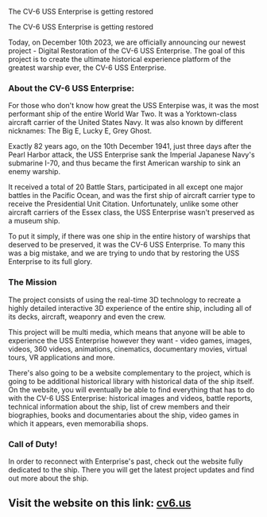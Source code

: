 The CV-6 USS Enterprise is getting restored


The CV-6 USS Enterprise is getting restored

Today, on December 10th 2023, we are officially announcing our newest project - Digital Restoration of the CV-6 USS Enterprise.
The goal of this project is to create the ultimate historical experience platform of the greatest warship ever, the CV-6 USS Enterprise.

### About the CV-6 USS Enterprise:
For those who don't know how great the USS Enterpise was, it was the most performant ship of the entire World War Two.
It was a Yorktown-class aircraft carrier of the United States Navy. It was also known by different nicknames: The Big E, Lucky E, Grey Ghost.

Exactly 82 years ago, on the 10th December 1941, just three days after the Pearl Harbor attack, the USS Enterprise sank the Imperial Japanese Navy's submarine I-70, and thus became the first American warship to sink an enemy warship.

It received a total of 20 Battle Stars, participated in all except one major battles in the Pacific Ocean, and was the first ship of aircraft carrier type to receive the Presidential Unit Citation.
Unfortunately, unlike some other aircraft carriers of the Essex class, the USS Enterprise wasn't preserved as a museum ship.

To put it simply, if there was one ship in the entire history of warships that deserved to be preserved, it was the CV-6 USS Enterprise.
To many this was a big mistake, and we are trying to undo that by restoring the USS Enterprise to its full glory.

### The Mission

The project consists of using the real-time 3D technology to recreate a highly detailed interactive 3D experience of the entire ship, including all of its decks, aircraft, weaponry and even the crew.

This project will be multi media, which means that anyone will be able to experience the USS Enterprise however they want - video games, images, videos, 360 videos, animations, cinematics, documentary movies, virtual tours, VR applications and more.

There's also going to be a website complementary to the project, which is going to be additional historical library with historical data of the ship itself. 
On the website, you will eventually be able to find everything that has to do with the CV-6 USS Enterprise: historical images and videos, battle reports, technical information about the ship, list of crew members and their biographies, books and documentaries about the ship, video games in which it appears, even memorabilia shops.


### Call of Duty!

In order to reconnect with Enterprise's past, check out the website fully dedicated to the ship. There you will get the latest project updates and find out more about the ship.

## Visit the website on this link: [cv6.us](https://www.cv6.us/)
